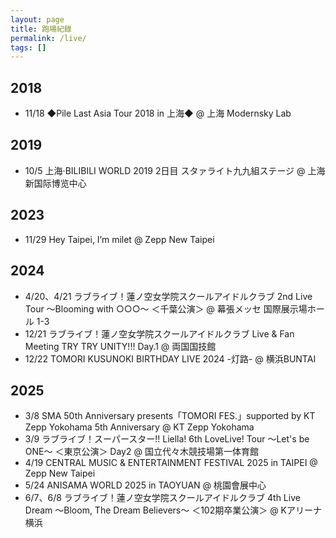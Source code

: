 ```yaml
---
layout: page
title: 跑場紀錄
permalink: /live/
tags: []
---
```


## 2018

- 11/18 ◆Pile Last Asia Tour 2018 in 上海◆ @ 上海 Modernsky Lab

## 2019

- 10/5 上海·BILIBILI WORLD 2019 2日目 スタァライト九九組ステージ @ 上海新国际博览中心

## 2023

- 11/29 Hey Taipei, I’m milet @ Zepp New Taipei

## 2024

- 4/20、4/21 ラブライブ！蓮ノ空女学院スクールアイドルクラブ 2nd Live Tour 〜Blooming with ○○○〜 ＜千葉公演＞ @ 幕張メッセ 国際展示場ホール 1-3
- 12/21 ラブライブ！蓮ノ空女学院スクールアイドルクラブ Live & Fan Meeting TRY TRY UNITY!!! Day.1 @ 両国国技館
- 12/22 TOMORI KUSUNOKI BIRTHDAY LIVE 2024 -灯路- @ 横浜BUNTAI

## 2025

- 3/8 SMA 50th Anniversary presents「TOMORI FES.」supported by KT Zepp Yokohama 5th Anniversary @ KT Zepp Yokohama
- 3/9 ラブライブ！スーパースター!! Liella! 6th LoveLive! Tour ～Let's be ONE～ ＜東京公演＞ Day2 @ 国立代々木競技場第一体育館
- 4/19 CENTRAL MUSIC & ENTERTAINMENT FESTIVAL 2025 in TAIPEI @ Zepp New Taipei
- 5/24 ANISAMA WORLD 2025 in TAOYUAN @ 桃園會展中心
- 6/7、6/8 ラブライブ！蓮ノ空女学院スクールアイドルクラブ 4th Live Dream ～Bloom, The Dream Believers～ ＜102期卒業公演＞ @ Kアリーナ横浜
